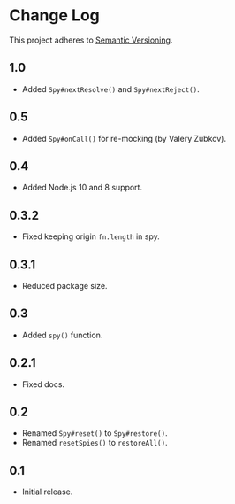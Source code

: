 # Change Log
This project adheres to [Semantic Versioning](http://semver.org/).

## 1.0
* Added `Spy#nextResolve()` and `Spy#nextReject()`.

## 0.5
* Added `Spy#onCall()` for re-mocking (by Valery Zubkov).

## 0.4
* Added Node.js 10 and 8 support.

## 0.3.2
* Fixed keeping origin `fn.length` in spy.

## 0.3.1
* Reduced package size.

## 0.3
* Added `spy()` function.

## 0.2.1
* Fixed docs.

## 0.2
* Renamed `Spy#reset()` to `Spy#restore()`.
* Renamed `resetSpies()` to `restoreAll()`.

## 0.1
* Initial release.
